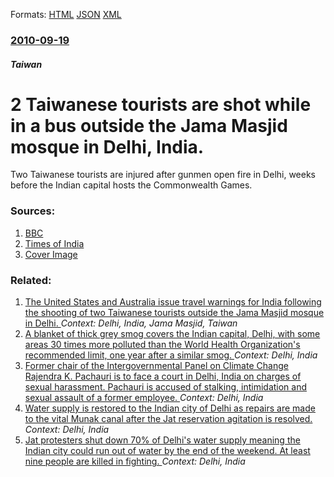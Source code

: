 
Formats: [HTML](/news/2010/09/19/2-taiwanese-tourists-are-shot-while-in-a-bus-outside-the-jama-masjid-mosque-in-delhi-india.html)  [JSON](/news/2010/09/19/2-taiwanese-tourists-are-shot-while-in-a-bus-outside-the-jama-masjid-mosque-in-delhi-india.json)  [XML](/news/2010/09/19/2-taiwanese-tourists-are-shot-while-in-a-bus-outside-the-jama-masjid-mosque-in-delhi-india.xml)  

### [2010-09-19](/news/2010/09/19/index.md)

##### Taiwan
# 2 Taiwanese tourists are shot while in a bus outside the Jama Masjid mosque in Delhi, India. 

Two Taiwanese tourists are injured after gunmen open fire in Delhi, weeks before the Indian capital hosts the Commonwealth Games.


### Sources:

1. [BBC](http://www.bbc.co.uk/news/world-south-asia-11361549)
2. [Times of India](http://timesofindia.indiatimes.com/city/delhi/Two-foreigners-injured-in-firing-near-Jama-Masjid-in-Delhi/articleshow/6584160.cms)
2. [Cover Image](http://ichef-1.bbci.co.uk/news/1024/media/images/44536000/jpg/_44536487_breaking_splash_466x260.jpg)

### Related:

1. [The United States and Australia issue travel warnings for India following the shooting of two Taiwanese tourists outside the Jama Masjid mosque in Delhi. ](/news/2010/09/20/the-united-states-and-australia-issue-travel-warnings-for-india-following-the-shooting-of-two-taiwanese-tourists-outside-the-jama-masjid-mos.md) _Context: Delhi, India, Jama Masjid, Taiwan_
2. [A blanket of thick grey smog covers the Indian capital, Delhi, with some areas 30 times more polluted than the World Health Organization's recommended limit, one year after a similar smog. ](/news/2017/11/7/a-blanket-of-thick-grey-smog-covers-the-indian-capital-delhi-with-some-areas-30-times-more-polluted-than-the-world-health-organization-s-r.md) _Context: Delhi, India_
3. [Former chair of the Intergovernmental Panel on Climate Change Rajendra K. Pachauri is to face a court in Delhi, India on charges of sexual harassment. Pachauri is accused of stalking, intimidation and sexual assault of a former employee. ](/news/2016/04/22/former-chair-of-the-intergovernmental-panel-on-climate-change-rajendra-k-pachauri-is-to-face-a-court-in-delhi-india-on-charges-of-sexual-h.md) _Context: Delhi, India_
4. [Water supply is restored to the Indian city of Delhi as repairs are made to the vital Munak canal after the Jat reservation agitation is resolved. ](/news/2016/02/23/water-supply-is-restored-to-the-indian-city-of-delhi-as-repairs-are-made-to-the-vital-munak-canal-after-the-jat-reservation-agitation-is-res.md) _Context: Delhi, India_
5. [Jat protesters shut down 70% of Delhi's water supply meaning the Indian city could run out of water by the end of the weekend. At least nine people are killed in fighting. ](/news/2016/02/20/jat-protesters-shut-down-70-of-delhi-s-water-supply-meaning-the-indian-city-could-run-out-of-water-by-the-end-of-the-weekend-at-least-nine.md) _Context: Delhi, India_
